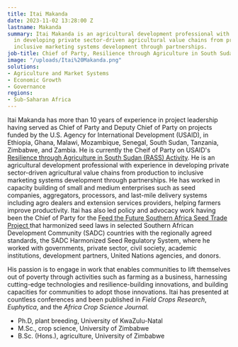 ```yaml
---
title: Itai Makanda
date: 2023-11-02 13:28:00 Z
lastname: Makanda
summary: Itai Makanda is an agricultural development professional with experience
  in developing private sector-driven agricultural value chains from production to
  inclusive marketing systems development through partnerships.
job-title: Chief of Party, Resilience through Agriculture in South Sudan Activity
image: "/uploads/Itai%20Makanda.png"
solutions:
- Agriculture and Market Systems
- Economic Growth
- Governance
regions:
- Sub-Saharan Africa
---
```


Itai Makanda has more than 10 years of experience in project leadership having served as Chief of Party and Deputy Chief of Party on projects funded by the U.S. Agency for International Development (USAID), in Ethiopia, Ghana, Malawi, Mozambique, Senegal, South Sudan, Tanzania, Zimbabwe, and Zambia. He is currently the Cheif of Party on USAID's [Resilience through Agriculture in South Sudan (RASS) Activity](https://www.dai.com/our-work/projects/sudan-resilience-through-agriculture-in-south-sudan-rass-activity). He is an agricultural development professional with experience in developing private sector-driven agricultural value chains from production to inclusive marketing systems development through partnerships. He has worked in capacity building of small and medium enterprises such as seed companies, aggregators, processors, and last-mile delivery systems including agro dealers and extension services providers, helping farmers improve productivity. Itai has also led policy and advocacy work having been the Chief of Party for the [Feed the Future Southern Africa Seed Trade Project ](https://www.dai.com/our-work/projects/southern-africa-feed-future-southern-africa-seed-trade-project) that harmonized seed laws in selected Southern African Development Community (SADC) countries with the regionally agreed standards, the SADC Harmonized Seed Regulatory System, where he worked with governments, private sector, civil society, academic institutions, development partners, United Nations agencies, and donors. 

His passion is to engage in work that enables communities to lift themselves out of poverty through activities such as farming as a business, harnessing cutting-edge technologies and resilience-building innovations, and building capacities for communities to adopt those innovations. Itai has presented at countless conferences and been published in *Field  Crops  Research*, *Euphytica*, and the *Africa Crop Science Journal.* 

* Ph.D, plant breeding, University of KwaZulu-Natal
* M.Sc., crop science, University of Zimbabwe
* B.Sc. (Hons.), agriculture, University of Zimbabwe